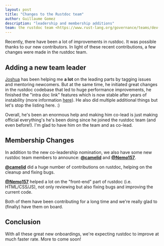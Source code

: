 ```yaml
---
layout: post
title: "Changes to the Rustdoc team"
author: Guillaume Gomez
description: "leadership and membership additions"
team: the rustdoc team <https://www.rust-lang.org/governance/teams/dev-tools#rustdoc>
---
```


Recently, there have been a lot of improvements in rustdoc. It was possible thanks to our new contributors. In light of these recent contributions, a few changes were made in the rustdoc team.

## Adding a new team leader

[Joshua](https://github.com/jyn514) has been helping me **a lot** on the leading parts by tagging issues and mentoring newcomers. But at the same time, he initiated great changes in the rustdoc codebase that led to huge performance improvements, he finished the "intra doc link" features which is now stable after years of instability (more information [here](https://doc.rust-lang.org/rustdoc/linking-to-items-by-name.html)). He also did multiple additional things but let's stop the listing here. :)

Overall, he's been an enormous help and making him co-lead is just making official everything's he's been doing since he joined the rustdoc team (and even before!). I'm glad to have him on the team and as co-lead.

## Membership Changes

In addition to the new co-leadership nomination, we also have some new rustdoc team members to announce: [**@camelid**] and [**@Nemo157**].

[**@camelid**] did a huge number of contributions on rustdoc, helping on the cleanup and fixing bugs.

[**@Nemo157**] helped a lot on the "front-end" part of rustdoc (i.e. HTML/CSS/JS), not only reviewing but also fixing bugs and improving the current code.

Both of them have been contributing for a long time and we're really glad to (finally) have them on board.

## Conclusion

With all these great new onboardings, we're expecting rustdoc to improve at much faster rate. More to come soon!

[**@camelid**]: https://github.com/camelid
[**@Nemo157**]: https://github.com/Nemo157
